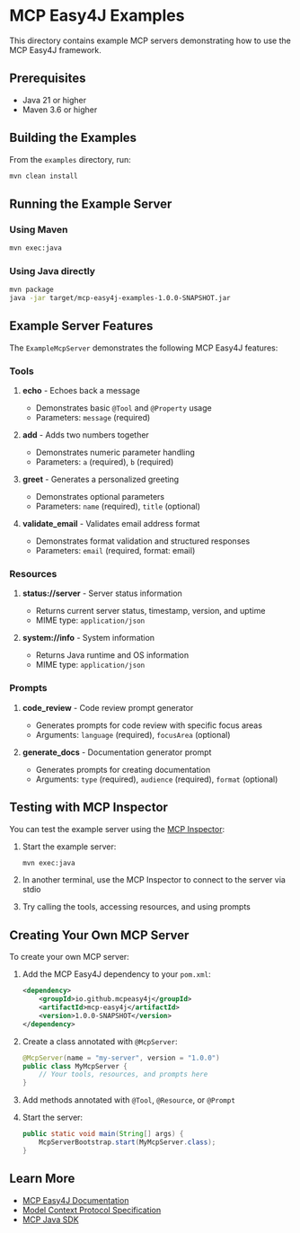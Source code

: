 # MCP Easy4J Examples

This directory contains example MCP servers demonstrating how to use the MCP Easy4J framework.

## Prerequisites

- Java 21 or higher
- Maven 3.6 or higher

## Building the Examples

From the `examples` directory, run:

```bash
mvn clean install
```

## Running the Example Server

### Using Maven

```bash
mvn exec:java
```

### Using Java directly

```bash
mvn package
java -jar target/mcp-easy4j-examples-1.0.0-SNAPSHOT.jar
```

## Example Server Features

The `ExampleMcpServer` demonstrates the following MCP Easy4J features:

### Tools

1. **echo** - Echoes back a message
   - Demonstrates basic `@Tool` and `@Property` usage
   - Parameters: `message` (required)

2. **add** - Adds two numbers together
   - Demonstrates numeric parameter handling
   - Parameters: `a` (required), `b` (required)

3. **greet** - Generates a personalized greeting
   - Demonstrates optional parameters
   - Parameters: `name` (required), `title` (optional)

4. **validate_email** - Validates email address format
   - Demonstrates format validation and structured responses
   - Parameters: `email` (required, format: email)

### Resources

1. **status://server** - Server status information
   - Returns current server status, timestamp, version, and uptime
   - MIME type: `application/json`

2. **system://info** - System information
   - Returns Java runtime and OS information
   - MIME type: `application/json`

### Prompts

1. **code_review** - Code review prompt generator
   - Generates prompts for code review with specific focus areas
   - Arguments: `language` (required), `focusArea` (optional)

2. **generate_docs** - Documentation generator prompt
   - Generates prompts for creating documentation
   - Arguments: `type` (required), `audience` (required), `format` (optional)

## Testing with MCP Inspector

You can test the example server using the [MCP Inspector](https://github.com/modelcontextprotocol/inspector):

1. Start the example server:
   ```bash
   mvn exec:java
   ```

2. In another terminal, use the MCP Inspector to connect to the server via stdio

3. Try calling the tools, accessing resources, and using prompts

## Creating Your Own MCP Server

To create your own MCP server:

1. Add the MCP Easy4J dependency to your `pom.xml`:
   ```xml
   <dependency>
       <groupId>io.github.mcpeasy4j</groupId>
       <artifactId>mcp-easy4j</artifactId>
       <version>1.0.0-SNAPSHOT</version>
   </dependency>
   ```

2. Create a class annotated with `@McpServer`:
   ```java
   @McpServer(name = "my-server", version = "1.0.0")
   public class MyMcpServer {
       // Your tools, resources, and prompts here
   }
   ```

3. Add methods annotated with `@Tool`, `@Resource`, or `@Prompt`

4. Start the server:
   ```java
   public static void main(String[] args) {
       McpServerBootstrap.start(MyMcpServer.class);
   }
   ```

## Learn More

- [MCP Easy4J Documentation](../README.md)
- [Model Context Protocol Specification](https://modelcontextprotocol.io)
- [MCP Java SDK](https://github.com/modelcontextprotocol/java-sdk)
